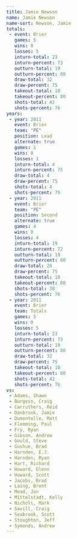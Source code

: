 ```yaml
---
title: Jamie Newson
name: Jamie Newson
name-sort: Newson, Jamie
totals:
 - event: Brier
   games: 5
   wins: 0
   losses: 5
   inturn-total: 23
   inturn-percent: 73
   outturn-total: 19
   outturn-percent: 80
   draw-total: 32
   draw-percent: 75
   takeout-total: 10
   takeout-percent: 80
   shots-total: 42
   shots-percent: 76
years:
 - year: 2011
   event: Brier
   team: "PE"
   position: Lead
   alternate: true
   games: 1
   wins: 0
   losses: 1
   inturn-total: 4
   inturn-percent: 75
   draw-total: 4
   draw-percent: 75
   shots-total: 4
   shots-percent: 75
 - year: 2011
   event: Brier
   team: "PE"
   position: Second
   alternate: true
   games: 4
   wins: 0
   losses: 4
   inturn-total: 19
   inturn-percent: 72
   outturn-total: 19
   outturn-percent: 80
   draw-total: 28
   draw-percent: 75
   takeout-total: 10
   takeout-percent: 80
   shots-total: 38
   shots-percent: 76
 - year: 2011
   event: Brier
   team: Totals
   games: 5
   wins: 0
   losses: 5
   inturn-total: 23
   inturn-percent: 73
   outturn-total: 19
   outturn-percent: 80
   draw-total: 32
   draw-percent: 75
   takeout-total: 10
   takeout-percent: 80
   shots-total: 42
   shots-percent: 76
vs:
 - Adams, Shawn
 - Burgess, Craig
 - Carruthers, Reid
 - Danbrook, Jamie
 - Dumontelle, Matt
 - Flemming, Paul
 - Fry, Ryan
 - Gibson, Andrew
 - Gould, Steve
 - Gushue, Brad
 - Harnden, E.J.
 - Harnden, Ryan
 - Hart, Richard
 - Howard, Glenn
 - Howard, Scott
 - Jacobs, Brad
 - Laing, Brent
 - Mead, Jon
 - Mittelstadt, Kelly
 - Nichols, Mark
 - Savill, Craig
 - Seabrook, Scott
 - Stoughton, Jeff
 - Symonds, Andrew
---
```

